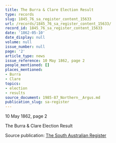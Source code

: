 ```yaml
---
title: The Burra & Clare Election Result
type: records
slug: 1845_76_sa_register_content_15633
url: /records/1845_76_sa_register_content_15633/
record_id: 1845_76_sa_register_content_15633
date: '1862-05-10'
date_display: null
volume: null
issue_number: null
page: '2'
article_type: news
issue_reference: 10 May 1862, page 2
people_mentioned: []
places_mentioned:
- Burra
- Clare
topics:
- election
- results
source_document: 1985-87_Northern__Argus.md
publication_slug: sa-register
---
```


10 May 1862, page 2

The Burra & Clare Election Result

Source publication: [The South Australian Register](/publications/sa-register/)

